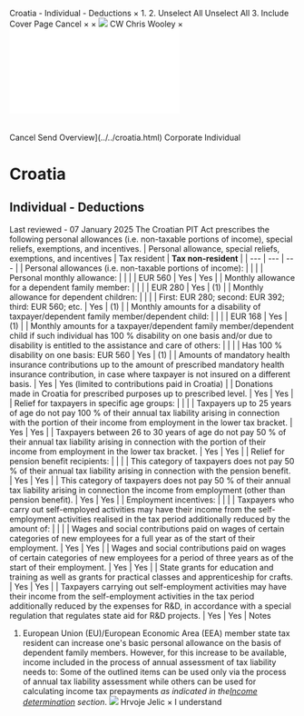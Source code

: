 Croatia - Individual - Deductions
×
1.
2.
Unselect All
Unselect All
3.
Include Cover Page
Cancel
×
×
![](../../-/media/world-wide-tax-summaries/attachments/global---chris-wooley.ashx%3Frev=ac5e5f3223b34096b1afc2a6009c7320&revision=ac5e5f32-23b3-4096-b1af-c2a6009c7320&hash=859B7ADC84DC2CBEC9760E9E6EE7DE6D0A8BFCDF)
CW
Chris Wooley
×
![](deductions.html)
######
Cancel
Send
Overview](../../croatia.html)
Corporate
Individual
# Croatia
## Individual - Deductions
Last reviewed - 07 January 2025
The Croatian PIT Act prescribes the following personal allowances (i.e. non-taxable portions of income), special reliefs, exemptions, and incentives.
| Personal allowance, special reliefs, exemptions, and incentives | Tax resident | **Tax non-resident** |
| --- | --- | --- |
| Personal allowances (i.e. non-taxable portions of income): |  |  |
| Personal monthly allowance: |  |  |
| EUR 560 | Yes | Yes |
| Monthly allowance for a dependent family member: |  |  |
| EUR 280 | Yes | (1) |
| Monthly allowance for dependent children: |  |  |
| First: EUR 280; second: EUR 392; third: EUR 560; etc. | Yes | (1) |
| Monthly amounts for a disability of taxpayer/dependent family member/dependent child: |  |  |
| EUR 168 | Yes | (1) |
| Monthly amounts for a taxpayer/dependent family member/dependent child if such individual has 100 % disability on one basis and/or due to disability is entitled to the assistance and care of others: |  |  |
| Has 100 % disability on one basis: EUR 560 | Yes | (1) |
| Amounts of mandatory health insurance contributions up to the amount of prescribed mandatory health insurance contribution, in case where taxpayer is not insured on a different basis. | Yes | Yes (limited to contributions paid in Croatia) |
| Donations made in Croatia for prescribed purposes up to prescribed level. | Yes | Yes |
| Relief for taxpayers in specific age groups: |  |  |
| Taxpayers up to 25 years of age do not pay 100 % of their annual tax liability arising in connection with the portion of their income from employment in the lower tax bracket. | Yes | Yes |
| Taxpayers between 26 to 30 years of age do not pay 50 % of their annual tax liability arising in connection with the portion of their income from employment in the lower tax bracket. | Yes | Yes |
| Relief for pension benefit recipients: |  |  |
| This category of taxpayers does not pay 50 % of their annual tax liability arising in connection with the pension benefit. | Yes | Yes |
| This category of taxpayers does not pay 50 % of their annual tax liability arising in connection the income from employment (other than pension benefit). | Yes | Yes |
| Employment incentives: |  |  |
| Taxpayers who carry out self-employed activities may have their income from the self-employment activities realised in the tax period additionally reduced by the amount of: |  |  |
| Wages and social contributions paid on wages of certain categories of new employees for a full year as of the start of their employment. | Yes | Yes |
| Wages and social contributions paid on wages of certain categories of new employees for a period of three years as of the start of their employment. | Yes | Yes |
| State grants for education and training as well as grants for practical classes and apprenticeship for crafts. | Yes | Yes |
| Taxpayers carrying out self-employment activities may have their income from the self-employment activities in the tax period additionally reduced by the expenses for R&D, in accordance with a special regulation that regulates state aid for R&D projects. | Yes | Yes |
Notes
1. European Union (EU)/European Economic Area (EEA) member state tax resident can increase one's basic personal allowance on the basis of dependent family members. However, for this increase to be available, income included in the process of annual assessment of tax liability needs to:
Some of the outlined items can be used only via the process of annual tax liability assessment while others can be used for calculating income tax prepayments *as indicated in the*[*Income determination*](income-determination.html) *section*.
![](../../-/media/world-wide-tax-summaries/attachments/croatia---hrvoje_jelic.ashx%3Frev=4b50ae68ce5d49a9931477e34064b112&revision=4b50ae68-ce5d-49a9-9314-77e34064b112&hash=A3F88026C4504B14AD08E503FB9D07151D06FA2A)
Hrvoje Jelic
×
I understand